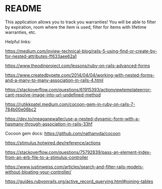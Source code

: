# README

This application allows you to track you warranties! You will be able to filter by expiration, room where the item is used, filter for items with lifetime warranties, etc.

Helpful links:

https://medium.com/inview-technical-blog/rails-5-using-find-or-create-by-for-nested-attributes-ff633aee62a1

https://www.theodinproject.com/lessons/ruby-on-rails-advanced-forms

https://www.createdbypete.com/2014/04/04/working-with-nested-forms-and-a-many-to-many-association-in-rails-4.html

https://stackoverflow.com/questions/61915393/actionviewtemplateerror-cant-resolve-image-into-url-undefined-method

https://rutikkpatel.medium.com/cocoon-gem-in-ruby-on-rails-7-784b00e06bc2

https://dev.to/meaganewaller/use-a-nested-dynamic-form-with-a-hasmany-through-association-in-rails-33hf

Cocoon gem docs: https://github.com/nathanvda/cocoon

https://stimulus.hotwired.dev/reference/actions

https://stackoverflow.com/questions/75792839/pass-an-element-index-from-an-erb-file-to-a-stimulus-controller

https://www.justinweiss.com/articles/search-and-filter-rails-models-without-bloating-your-controller/

https://guides.rubyonrails.org/active_record_querying.html#joining-tables
